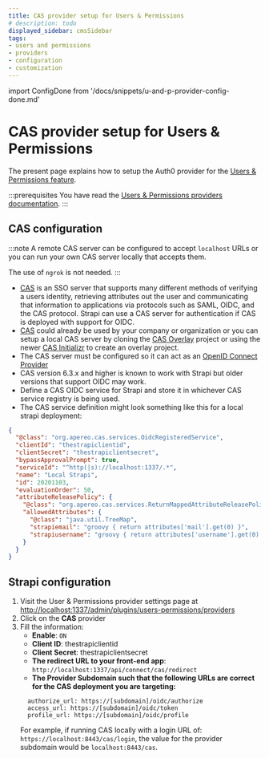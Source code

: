 ```yaml
---
title: CAS provider setup for Users & Permissions
# description: todo
displayed_sidebar: cmsSidebar
tags:
- users and permissions
- providers
- configuration
- customization
---
```


import ConfigDone from '/docs/snippets/u-and-p-provider-config-done.md'

# CAS provider setup for Users & Permissions

The present page explains how to setup the Auth0 provider for the [Users & Permissions feature](/cms/features/users-permissions).

:::prerequisites
You have read the [Users & Permissions providers documentation](/cms/configurations/users-and-permissions-providers).
:::

## CAS configuration

:::note
A remote CAS server can be configured to accept `localhost` URLs or you can run your own CAS server locally that accepts them.

The use of `ngrok` is not needed.
:::

- [CAS](https://github.com/apereo/cas) is an SSO server that supports many different methods of verifying a users identity,
  retrieving attributes out the user and communicating that information to applications via protocols such as SAML, OIDC, and the CAS protocol. Strapi can use a CAS server for authentication if CAS is deployed with support for OIDC.
- [CAS](https://github.com/apereo/cas) could already be used by your company or organization or you can setup a local CAS server by cloning the [CAS Overlay](https://github.com/apereo/cas-overlay-template) project or using the newer [CAS Initializr](https://github.com/apereo/cas-initializr) to create an overlay project.
- The CAS server must be configured so it can act as an [OpenID Connect Provider](https://apereo.github.io/cas/6.6.x/installation/OIDC-Authentication.html)
- CAS version 6.3.x and higher is known to work with Strapi but older versions that support OIDC may work.
- Define a CAS OIDC service for Strapi and store it in whichever CAS service registry is being used.
- The CAS service definition might look something like this for a local strapi deployment:

```json
{
  "@class": "org.apereo.cas.services.OidcRegisteredService",
  "clientId": "thestrapiclientid",
  "clientSecret": "thestrapiclientsecret",
  "bypassApprovalPrompt": true,
  "serviceId": "^http(|s)://localhost:1337/.*",
  "name": "Local Strapi",
  "id": 20201103,
  "evaluationOrder": 50,
  "attributeReleasePolicy": {
    "@class": "org.apereo.cas.services.ReturnMappedAttributeReleasePolicy",
    "allowedAttributes": {
      "@class": "java.util.TreeMap",
      "strapiemail": "groovy { return attributes['mail'].get(0) }",
      "strapiusername": "groovy { return attributes['username'].get(0) }"
    }
  }
}
```

## Strapi configuration

1. Visit the User & Permissions provider settings page at [http://localhost:1337/admin/plugins/users-permissions/providers](http://localhost:1337/admin/plugins/users-permissions/providers)
2. Click on the **CAS** provider
3. Fill the information:
   - **Enable**: `ON`
   - **Client ID**: thestrapiclientid
   - **Client Secret**: thestrapiclientsecret
   - **The redirect URL to your front-end app**: `http://localhost:1337/api/connect/cas/redirect`
   - **The Provider Subdomain such that the following URLs are correct for the CAS deployment you are targeting:**
   ```
     authorize_url: https://[subdomain]/oidc/authorize
     access_url: https://[subdomain]/oidc/token
     profile_url: https://[subdomain]/oidc/profile
   ```
   For example, if running CAS locally with a login URL of: `https://localhost:8443/cas/login`, the value for the provider subdomain would be `localhost:8443/cas`.

<ConfigDone />
